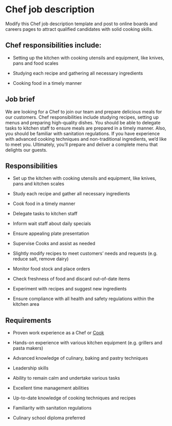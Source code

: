 # Chef job description
Modify this Chef job description template and post to online boards and careers pages to attract qualified candidates with solid cooking skills.


## Chef responsibilities include:
* Setting up the kitchen with cooking utensils and equipment, like knives, pans and food scales

* Studying each recipe and gathering all necessary ingredients

* Cooking food in a timely manner


## Job brief

We are looking for a Chef to join our team and prepare delicious meals for our customers.
Chef responsibilities include studying recipes, setting up menus and preparing high-quality dishes. You should be able to delegate tasks to kitchen staff to ensure meals are prepared in a timely manner. Also, you should be familiar with sanitation regulations. If you have experience with advanced cooking techniques and non-traditional ingredients, we’d like to meet you.
Ultimately, you’ll prepare and deliver a complete menu that delights our guests.


## Responsibilities

* Set up the kitchen with cooking utensils and equipment, like knives, pans and kitchen scales

* Study each recipe and gather all necessary ingredients

* Cook food in a timely manner

* Delegate tasks to kitchen staff

* Inform wait staff about daily specials

* Ensure appealing plate presentation

* Supervise Cooks and assist as needed

* Slightly modify recipes to meet customers’ needs and requests (e.g. reduce salt, remove dairy)

* Monitor food stock and place orders

* Check freshness of food and discard out-of-date items

* Experiment with recipes and suggest new ingredients

* Ensure compliance with all health and safety regulations within the kitchen area


## Requirements

* Proven work experience as a Chef or <a href="https://resources.workable.com/cook-job-description" target="_blank" rel="noopener">Cook</a>

* Hands-on experience with various kitchen equipment (e.g. grillers and pasta makers)

* Advanced knowledge of culinary, baking and pastry techniques

* Leadership skills

* Ability to remain calm and undertake various tasks

* Excellent time management abilities

* Up-to-date knowledge of cooking techniques and recipes

* Familiarity with sanitation regulations

* Culinary school diploma preferred
